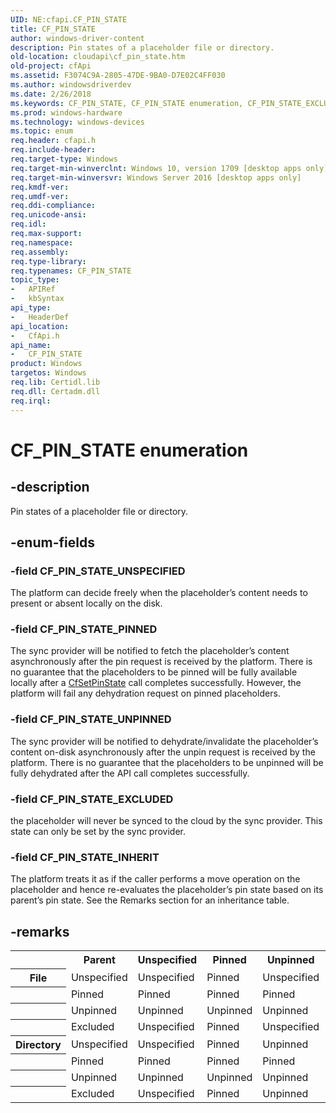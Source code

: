 ```yaml
---
UID: NE:cfapi.CF_PIN_STATE
title: CF_PIN_STATE
author: windows-driver-content
description: Pin states of a placeholder file or directory.
old-location: cloudapi\cf_pin_state.htm
old-project: cfApi
ms.assetid: F3074C9A-2805-47DE-9BA0-D7E02C4FF030
ms.author: windowsdriverdev
ms.date: 2/26/2018
ms.keywords: CF_PIN_STATE, CF_PIN_STATE enumeration, CF_PIN_STATE_EXCLUDED, CF_PIN_STATE_INHERIT, CF_PIN_STATE_PINNED, CF_PIN_STATE_UNPINNED, CF_PIN_STATE_UNSPECIFIED, cfapi/CF_PIN_STATE, cfapi/CF_PIN_STATE_EXCLUDED, cfapi/CF_PIN_STATE_INHERIT, cfapi/CF_PIN_STATE_PINNED, cfapi/CF_PIN_STATE_UNPINNED, cfapi/CF_PIN_STATE_UNSPECIFIED, cloudApi.cf_pin_state
ms.prod: windows-hardware
ms.technology: windows-devices
ms.topic: enum
req.header: cfapi.h
req.include-header: 
req.target-type: Windows
req.target-min-winverclnt: Windows 10, version 1709 [desktop apps only]
req.target-min-winversvr: Windows Server 2016 [desktop apps only]
req.kmdf-ver: 
req.umdf-ver: 
req.ddi-compliance: 
req.unicode-ansi: 
req.idl: 
req.max-support: 
req.namespace: 
req.assembly: 
req.type-library: 
req.typenames: CF_PIN_STATE
topic_type:
-	APIRef
-	kbSyntax
api_type:
-	HeaderDef
api_location:
-	CfApi.h
api_name:
-	CF_PIN_STATE
product: Windows
targetos: Windows
req.lib: Certidl.lib
req.dll: Certadm.dll
req.irql: 
---
```


# CF_PIN_STATE enumeration


## -description


Pin states of a placeholder file or directory.


## -enum-fields




### -field CF_PIN_STATE_UNSPECIFIED

The platform can decide freely when the placeholder’s content needs to present or absent locally on the disk.


### -field CF_PIN_STATE_PINNED

The sync provider will be notified to fetch the placeholder’s content asynchronously after the pin request is received by the platform. There is no guarantee that the placeholders to be pinned will be fully available locally after a <a href="https://msdn.microsoft.com/8B279914-E23A-479B-8621-E83DE1978597">CfSetPinState</a> call completes successfully. However, the platform will fail any dehydration request on pinned placeholders.


### -field CF_PIN_STATE_UNPINNED

The sync provider will be notified to dehydrate/invalidate the placeholder’s content on-disk asynchronously after the unpin request is received by the platform. There is no guarantee that the placeholders to be unpinned will be fully dehydrated after the API call completes successfully.


### -field CF_PIN_STATE_EXCLUDED

the placeholder will never be synced to the cloud by the sync provider. This state can only be set by the sync provider.


### -field CF_PIN_STATE_INHERIT

The platform treats it as if the caller performs a move operation on the placeholder and hence re-evaluates the placeholder’s pin state based on its parent’s pin state. See the Remarks section for an inheritance table.


## -remarks



<table>
<tr>
<th></th>
<th>Parent</th>
<th>Unspecified</th>
<th>Pinned</th>
<th>Unpinned</th>
<th>Excluded</th>
</tr>
<tr>
<th>File</th>
<td>Unspecified</td>
<td>Unspecified</td>
<td>Pinned</td>
<td>Unspecified</td>
<td>Excluded</td>
</tr>
<tr>
<th></th>
<td>Pinned</td>
<td>Pinned</td>
<td>Pinned</td>
<td>Pinned</td>
<td>Excluded</td>
</tr>
<tr>
<th></th>
<td>Unpinned</td>
<td>Unpinned</td>
<td>Unpinned</td>
<td>Unpinned</td>
<td>Excluded</td>
</tr>
<tr>
<th></th>
<td>Excluded</td>
<td>Unspecified</td>
<td>Pinned</td>
<td>Unspecified</td>
<td>Excluded</td>
</tr>
<tr>
<th>Directory</th>
<td>Unspecified</td>
<td>Unspecified</td>
<td>Pinned</td>
<td>Unpinned</td>
<td>Excluded</td>
</tr>
<tr>
<th></th>
<td>Pinned</td>
<td>Pinned</td>
<td>Pinned</td>
<td>Pinned</td>
<td>Excluded</td>
</tr>
<tr>
<th></th>
<td>Unpinned</td>
<td>Unpinned</td>
<td>Unpinned</td>
<td>Unpinned</td>
<td>Excluded</td>
</tr>
<tr>
<th></th>
<td>Excluded</td>
<td>Unspecified</td>
<td>Pinned</td>
<td>Unpinned</td>
<td>Excluded</td>
</tr>
</table>
 



